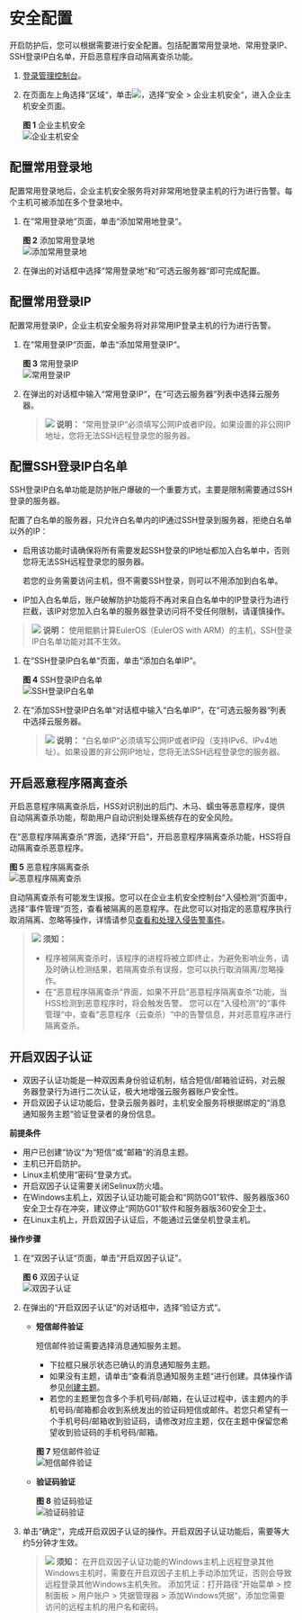 # 安全配置<a name="hss_01_0051"></a>

开启防护后，您可以根据需要进行安全配置。包括配置常用登录地、常用登录IP、SSH登录IP白名单，开启恶意程序自动隔离查杀功能。

1.  [登录管理控制台](https://console.huaweicloud.com)。
2.  在页面左上角选择“区域“，单击![](figures/icon-servicelist.png)，选择“安全  \>  企业主机安全“，进入企业主机安全页面。

    **图 1**  企业主机安全<a name="hss_01_0229_fig1855613765114"></a>  
    ![](figures/企业主机安全.png "企业主机安全")


## 配置常用登录地<a name="section1448034163012"></a>

配置常用登录地后，企业主机安全服务将对非常用地登录主机的行为进行告警。每个主机可被添加在多个登录地中。

1.  在“常用登录地“页面，单击“添加常用地登录“。

    **图 2**  添加常用登录地<a name="fig256363543417"></a>  
    ![](figures/添加常用登录地.png "添加常用登录地")

2.  在弹出的对话框中选择“常用登录地“和“可选云服务器“即可完成配置。

## 配置常用登录IP<a name="section10435391307"></a>

配置常用登录IP，企业主机安全服务将对非常用IP登录主机的行为进行告警。

1.  在“常用登录IP“页面，单击“添加常用登录IP“。

    **图 3**  常用登录IP<a name="fig4570731102719"></a>  
    ![](figures/常用登录IP.png "常用登录IP")


1.  在弹出的对话框中输入“常用登录IP“，在“可选云服务器“列表中选择云服务器。

    >![](public_sys-resources/icon-note.gif) **说明：** 
    >“常用登录IP“必须填写公网IP或者IP段。如果设置的非公网IP地址，您将无法SSH远程登录您的服务器。


## 配置SSH登录IP白名单<a name="section525414343012"></a>

SSH登录IP白名单功能是防护账户爆破的一个重要方式，主要是限制需要通过SSH登录的服务器。

配置了白名单的服务器，只允许白名单内的IP通过SSH登录到服务器，拒绝白名单以外的IP：

-   启用该功能时请确保将所有需要发起SSH登录的IP地址都加入白名单中，否则您将无法SSH远程登录您的服务器。

    若您的业务需要访问主机，但不需要SSH登录，则可以不用添加到白名单。

-   IP加入白名单后，账户破解防护功能将不再对来自白名单中的IP登录行为进行拦截，该IP对您加入白名单的服务器登录访问将不受任何限制，请谨慎操作。

>![](public_sys-resources/icon-note.gif) **说明：** 
>使用鲲鹏计算EulerOS（EulerOS with ARM）的主机，SSH登录IP白名单功能对其不生效。

1.  在“SSH登录IP白名单“页面，单击“添加白名单IP“。

    **图 4**  SSH登录IP白名单<a name="fig84424528346"></a>  
    ![](figures/SSH登录IP白名单.png "SSH登录IP白名单")

2.  在“添加SSH登录IP白名单“对话框中输入“白名单IP“，在“可选云服务器“列表中选择云服务器。

    >![](public_sys-resources/icon-note.gif) **说明：** 
    >“白名单IP“必须填写公网IP或者IP段（支持IPv6、IPv4地址）。如果设置的非公网IP地址，您将无法SSH远程登录您的服务器。


## 开启恶意程序隔离查杀<a name="section33461055133017"></a>

开启恶意程序隔离查杀后，HSS对识别出的后门、木马、蠕虫等恶意程序，提供自动隔离查杀功能，帮助用户自动识别处理系统存在的安全风险。

在“恶意程序隔离查杀“界面，选择“开启“，开启恶意程序隔离查杀功能，HSS将自动隔离查杀恶意程序。

**图 5**  恶意程序隔离查杀<a name="fig62341720376"></a>  
![](figures/恶意程序隔离查杀.png "恶意程序隔离查杀")

自动隔离查杀有可能发生误报。您可以在企业主机安全控制台“入侵检测“页面中，选择“事件管理“页签，查看被隔离的恶意程序。在此您可以对指定的恶意程序执行取消隔离、忽略等操作，详情请参见[查看和处理入侵告警事件](查看和处理入侵告警事件.md)。

>![](public_sys-resources/icon-notice.gif) **须知：** 
>-   程序被隔离查杀时，该程序的进程将被立即终止，为避免影响业务，请及时确认检测结果，若隔离查杀有误报，您可以执行取消隔离/忽略操作。
>-   在“恶意程序隔离查杀“界面，如果不开启“恶意程序隔离查杀“功能，当HSS检测到恶意程序时，将会触发告警。
>    您可以在“入侵检测“的“事件管理“中，查看“恶意程序（云查杀）“中的告警信息，并对恶意程序进行隔离查杀。

## 开启双因子认证<a name="section172571068317"></a>

-   双因子认证功能是一种双因素身份验证机制，结合短信/邮箱验证码，对云服务器登录行为进行二次认证，极大地增强云服务器账户安全性。
-   开启双因子认证功能后，登录云服务器时，主机安全服务将根据绑定的“消息通知服务主题“验证登录者的身份信息。

**前提条件**

-   用户已创建“协议“为“短信“或“邮箱“的消息主题。
-   主机已开启防护。
-   Linux主机使用“密码“登录方式。
-   开启双因子认证需要关闭Selinux防火墙。
-   在Windows主机上，双因子认证功能可能会和“网防G01”软件、服务器版360安全卫士存在冲突，建议停止“网防G01”软件和服务器版360安全卫士。
-   在Linux主机上，开启双因子认证后，不能通过云堡垒机登录主机。

**操作步骤**

1.  在“双因子认证“页面，单击“开启双因子认证”。

    **图 6**  双因子认证<a name="fig81155616717"></a>  
    ![](figures/双因子认证.png "双因子认证")

2.  在弹出的“开启双因子认证“的对话框中，选择“验证方式“。
    -   **短信邮件验证**

        短信邮件验证需要选择消息通知服务主题。

        -   下拉框只展示状态已确认的消息通知服务主题。
        -   如果没有主题，请单击“查看消息通知服务主题“进行创建。具体操作请参见[创建主题](https://support.huaweicloud.com/usermanual-smn/zh-cn_topic_0043961401.html)。
        -   若您的主题里包含多个手机号码/邮箱，在认证过程中，该主题内的手机号码/邮箱都会收到系统发出的验证码短信或邮件。若您只希望有一个手机号码/邮箱收到验证码，请修改对应主题，仅在主题中保留您希望收到验证码的手机号码/邮箱。

        **图 7**  短信邮件验证<a name="fig1017511083114"></a>  
        ![](figures/短信邮件验证.png "短信邮件验证")

    -   **验证码验证**

        **图 8**  验证码验证<a name="fig192014993313"></a>  
        ![](figures/验证码验证.png "验证码验证")

3.  单击“确定“，完成开启双因子认证的操作。开启双因子认证功能后，需要等大约5分钟才生效。

    >![](public_sys-resources/icon-notice.gif) **须知：** 
    >在开启双因子认证功能的Windows主机上远程登录其他Windows主机时，需要在开启双因子主机上手动添加凭证，否则会导致远程登录其他Windows主机失败。
    >添加凭证：打开路径“开始菜单  \>  控制面板  \>  用户账户  \>  凭据管理器  \>  添加Windows凭据“，添加您需要访问的远程主机的用户名和密码。


